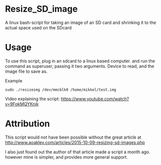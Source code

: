 # Resize_SD_image
A linux bash-script for taking an image of an SD card and shrinking it to the actual space used on the SDcard

# Usage
To use this script, plug in an sdcard to a linux based computer. and run the command as superuser, passing it two arguments. Device to read, and the image file to save as.

Example

    sudo ./resizeimg /dev/mmcblk0 /home/mikkel/test.img
    
Video explaining the script: https://www.youtube.com/watch?v=9FokMQYKnik

# Attribution
This script would not have been possible without the great article at http://www.aoakley.com/articles/2015-10-09-resizing-sd-images.php

I also just found out the author of that article made a script a month ago. however mine is simpler, and provides more general support.
